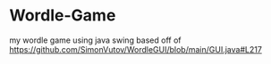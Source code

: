 # Wordle-Game
my wordle game using java swing based off of https://github.com/SimonVutov/WordleGUI/blob/main/GUI.java#L217 
